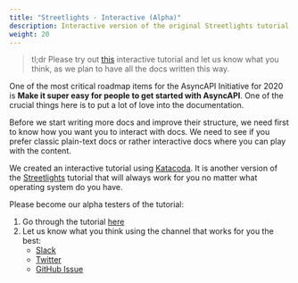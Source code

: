 ```yaml
---
title: "Streetlights - Interactive (Alpha)"
description: Interactive version of the original Streetlights tutorial.
weight: 20
---
```


>tl;dr
Please try out [this](https://www.katacoda.com/asyncapi/scenarios/streetlight-tut) interactive tutorial and let us know what you think, as we plan to have all the docs written this way.<!--more-->

One of the most critical roadmap items for the AsyncAPI Initiative for 2020 is **Make it super easy for people to get started with AsyncAPI**. One of the crucial things here is to put a lot of love into the documentation.

Before we start writing more docs and improve their structure, we need first to know how you want you to interact with docs. We need to see if you prefer classic plain-text docs or rather interactive docs where you can play with the content.

We created an interactive tutorial using [Katacoda](https://www.katacoda.com/). It is another version of the [Streetlights](./streetlights) tutorial that will always work for you no matter what operating system do you have.

Please become our alpha testers of the tutorial:

1. Go through the tutorial [here](https://www.katacoda.com/asyncapi/scenarios/streetlight-tut)
2. Let us know what you think using the channel that works for you the best:
    - [Slack](https://www.asyncapi.com/slack-invite/)
    - [Twitter](https://twitter.com/AsyncAPISpec)
    - [GitHub Issue](https://github.com/asyncapi/website/issues/)
